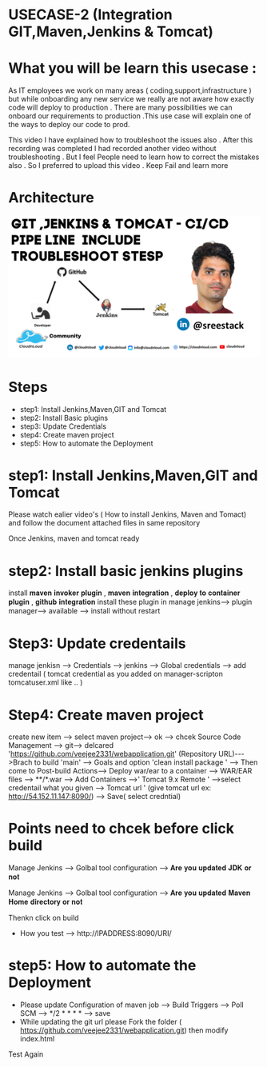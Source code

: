 #   USECASE-2 (Integration GIT,Maven,Jenkins & Tomcat)

# What you will be learn this usecase :

As IT employees we work on many areas ( coding,support,infrastructure ) but while onboarding any new service we really are not aware how exactly code will deploy to production . There  are many possibilities  we can onboard our requirements to production .This use case will explain one of the ways to deploy our code to prod. 

This video  I have explained  how to troubleshoot the issues  also . After this recording was completed I had recorded another video without troubleshooting . But I feel People need to learn how to correct the mistakes also . So I preferred to upload this video . Keep Fail and learn more 

# Architecture
![Watch the image](/aws/Usecase2/usecase-2.png)

# Steps

 -  step1: Install Jenkins,Maven,GIT and Tomcat
 -  step2: Install Basic plugins  
 -  step3: Update Credentials
 -  step4: Create maven project
 -  step5: How to automate the Deployment


# step1: Install Jenkins,Maven,GIT and Tomcat

  Please watch ealier video's ( How to install Jenkins, Maven and Tomact) and follow the document attached  files in same repository
  
  Once Jenkins, maven and tomcat ready

#  step2: Install basic jenkins plugins

install 𝐦𝐚𝐯𝐞𝐧 𝐢𝐧𝐯𝐨𝐤𝐞𝐫 𝐩𝐥𝐮𝐠𝐢𝐧 , 𝐦𝐚𝐯𝐞𝐧 𝐢𝐧𝐭𝐞𝐠𝐫𝐚𝐭𝐢𝐨𝐧 , 𝐝𝐞𝐩𝐥𝐨𝐲 𝐭𝐨 𝐜𝐨𝐧𝐭𝐚𝐢𝐧𝐞𝐫 𝐩𝐥𝐮𝐠𝐢𝐧 , 𝐠𝐢𝐭𝐡𝐮𝐛 𝐢𝐧𝐭𝐞𝐠𝐫𝐚𝐭𝐢𝐨𝐧 install these plugin in manage jenkins--> plugin manager--> available --> install without restart
 
# Step3: Update credentails 

 manage jenkisn --> Credentials --> jenkins --> Global credentials --> add credentail  ( tomcat credential as you added on manager-scripton tomcatuser.xml like .. <user username="𝐝𝐞𝐩𝐥𝐨𝐲𝐞𝐫" password="𝐝𝐞𝐩𝐥𝐨𝐲𝐞𝐫" roles="manager-script"/> )

# Step4: Create maven project 

create new item --> select maven project--> ok --> chcek Source Code Management --> git-->  delcared 'https://github.com/veejee2331/webapplication.git' (Repository URL)--->Brach to build 'main' --> Goals and option 'clean install package ' --> Then come to Post-build Actions--> Deploy war/ear to a container --> WAR/EAR files --> **/*.war --> Add Containers -->' Tomcat 9.x Remote  ' -->select credentail what you given -->  Tomcat url ' (give tomcat url ex: http://54.152.11.147:8090/) --> Save( select credntial)

# Points need to chcek before click build

Manage Jenkins --> Golbal tool configuration --> 𝐀𝐫𝐞 𝐲𝐨𝐮 𝐮𝐩𝐝𝐚𝐭𝐞𝐝 𝐉𝐃𝐊 𝐨𝐫 𝐧𝐨𝐭

Manage Jenkins --> Golbal tool configuration --> 𝐀𝐫𝐞 𝐲𝐨𝐮 𝐮𝐩𝐝𝐚𝐭𝐞𝐝 𝐌𝐚𝐯𝐞𝐧 𝐇𝐨𝐦𝐞 𝐝𝐢𝐫𝐞𝐜𝐭𝐨𝐫𝐲  𝐨𝐫 𝐧𝐨𝐭

Thenkn click on build

- How  you test --> http://IPADDRESS:8090/URI/ 

# step5: How to automate the Deployment

- Please update Configuration of maven job --> Build Triggers --> Poll SCM --> */2 * * * * --> save 
- While updating the git url please Fork the folder ( https://github.com/veejee2331/webapplication.git) then modify index.html

Test Again 
